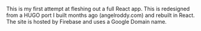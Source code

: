 This is my first attempt at fleshing out a full React app. This is redesigned from a HUGO port I built months ago (angelroddy.com) and rebuilt in React. The site is hosted by Firebase and uses a Google Domain name.
